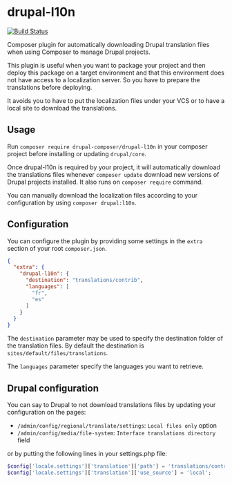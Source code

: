 # drupal-l10n

[![Build Status](https://travis-ci.org/drupal-composer/drupal-l10n.svg?branch=1.0.x)](https://travis-ci.org/drupal-composer/drupal-l10n)

Composer plugin for automatically downloading Drupal translation files when
using Composer to manage Drupal projects.

This plugin is useful when you want to package your project and then deploy this
package on a target environment and that this environment does not have access
to a localization server. So you have to prepare the translations before
deploying.

It avoids you to have to put the localization files under your VCS or to have a
local site to download the translations.

## Usage

Run `composer require drupal-composer/drupal-l10n` in your composer project
before installing or updating `drupal/core`.

Once drupal-l10n is required by your project, it will automatically download the
translations files whenever `composer update` download new versions of Drupal
projects installed. It also runs on `composer require` command.

You can manually download the localization files according to your configuration
by using `composer drupal:l10n`.

## Configuration

You can configure the plugin by providing some settings in the `extra` section
of your root `composer.json`.

```json
{
  "extra": {
    "drupal-l10n": {
      "destination": "translations/contrib",
      "languages": [
        "fr",
        "es"
      ]
    }
  }
}
```

The `destination` parameter may be used to specify the destination folder of the
translation files. By default the destination is
`sites/default/files/translations`.

The `languages` parameter specify the languages you want to retrieve.

## Drupal configuration

You can say to Drupal to not download translations files by updating your
configuration on the pages:
* `/admin/config/regional/translate/settings`: `Local files only` option
* `/admin/config/media/file-system`: `Interface translations directory` field

or by putting the following lines in your settings.php file:

```php
$config['locale.settings']['translation']['path'] = 'translations/contrib';
$config['locale.settings']['translation']['use_source'] = 'local';
```
